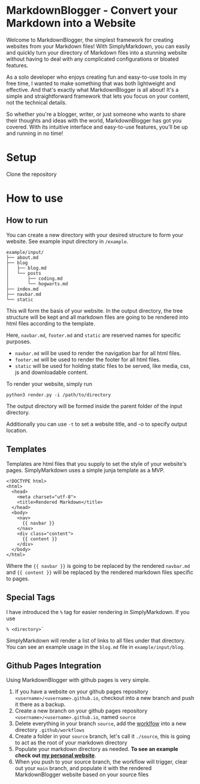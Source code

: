 # MarkdownBlogger - Convert your Markdown into a Website

Welcome to MarkdownBlogger, the simplest framework for creating websites from your Markdown files! With SimplyMarkdown, you can easily and quickly turn your directory of Markdown files into a stunning website without having to deal with any complicated configurations or bloated features.

As a solo developer who enjoys creating fun and easy-to-use tools in my free time, I wanted to make something that was both lightweight and effective. And that's exactly what MarkdownBlogger is all about! It's a simple and straightforward framework that lets you focus on your content, not the technical details.

So whether you're a blogger, writer, or just someone who wants to share their thoughts and ideas with the world, MarkdownBlogger has got you covered. With its intuitive interface and easy-to-use features, you'll be up and running in no time!

# Setup

Clone the repository

# How to use

## How to run

You can create a new directory with your desired structure to form your website. See example input directory in `/example`.

```
example/input/
├── about.md
├── blog
│   ├── blog.md
│   └── posts
│       ├── coding.md
│       └── hogwarts.md
├── index.md
├── navbar.md
└── static
```

This will form the basis of your website. In the output directory, the tree structure will be kept and all markdown files are going to be rendered into html files according to the template.


Here, `navbar.md`, `footer.md` and `static` are reserved names for specific purposes. 
- `navbar.md` will be used to render the navigation bar for all html files. 
- `footer.md` will be used to render the footer for all html files. 
- `static` will be used for holding static files to be served, like media, css, js and downloadable content.

To render your website, simply run 

```
python3 render.py -i /path/to/directory
```

The output directory will be formed inside the parent folder of the input directory.

Additionally you can use `-t` to set a website title, and -o to specify output location.

## Templates

Templates are html files that you supply to set the style of your website's pages. SimplyMarkdown uses a simple junja template as a MVP.

```
<!DOCTYPE html>
<html>
  <head>
    <meta charset="utf-8">
    <title>Rendered Markdown</title>
  </head>
  <body>
    <nav>
      {{ navbar }}
    </nav>
    <div class="content">
      {{ content }}
    </div>
  </body>
</html>
```

Where the `{{ navbar }}` is going to be replaced by the rendered `navbar.md` and `{{ content }}` will be replaced by the rendered markdown files specific to pages.

## Special Tags

I have introduced the `%` tag for easier rendering in SimplyMarkdown. If you use 
```
% <directory>`
```
SimplyMarkdown will render a list of links to all files under that directory. You can see an example usage in the `blog.md` file in `example/input/blog`.

## Github Pages Integration

Using MarkdownBlogger with github pages is very simple. 

1. If you have a website on your github pages repository `<username>/<username>.github.io`, checkout into a new branch and push it there as a backup.
1. Create a new branch on your github pages repository `<username>/<username>.github.io`, named `source`
1. Delete everything in your branch `source`, add the [worklfow](/workflow/render.yaml) into a new directory `.github/workflows`
1. Create a folder in your `source` branch, let's call it `./source`, this is going to act as the root of your markdown directory
1. Populate your markdown directory as needed. **To see an example check out [my personal website](https://github.com/cemreefe/cemreefe.github.io)**.
1. When you push to your source branch, the workflow will trigger, clear out your `main` branch, and populate it with the rendered MarkdownBlogger website based on your source files

